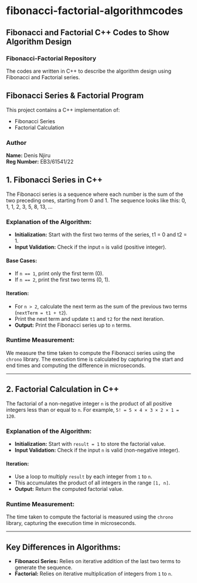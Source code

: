 # fibonacci-factorial-algorithmcodes

## Fibonacci and Factorial C++ Codes to Show Algorithm Design

### Fibonacci-Factorial Repository

The codes are written in C++ to describe the algorithm design using Fibonacci and Factorial series.

## Fibonacci Series & Factorial Program

This project contains a C++ implementation of:

- Fibonacci Series
- Factorial Calculation

### Author
**Name:** Denis Njiru  
**Reg Number:** EB3/61541/22  

## 1. Fibonacci Series in C++
The Fibonacci series is a sequence where each number is the sum of the two preceding ones, starting from 0 and 1. The sequence looks like this: 0, 1, 1, 2, 3, 5, 8, 13, ...

### Explanation of the Algorithm:
- **Initialization:** Start with the first two terms of the series, t1 = 0 and t2 = 1.
- **Input Validation:** Check if the input `n` is valid (positive integer).

#### Base Cases:
- If `n == 1`, print only the first term (0).
- If `n == 2`, print the first two terms (0, 1).

#### Iteration:
- For `n > 2`, calculate the next term as the sum of the previous two terms (`nextTerm = t1 + t2`).
- Print the next term and update `t1` and `t2` for the next iteration.
- **Output:** Print the Fibonacci series up to `n` terms.

### Runtime Measurement:
We measure the time taken to compute the Fibonacci series using the `chrono` library. The execution time is calculated by capturing the start and end times and computing the difference in microseconds.

---

## 2. Factorial Calculation in C++
The factorial of a non-negative integer `n` is the product of all positive integers less than or equal to `n`. For example, `5! = 5 × 4 × 3 × 2 × 1 = 120`.

### Explanation of the Algorithm:
- **Initialization:** Start with `result = 1` to store the factorial value.
- **Input Validation:** Check if the input `n` is valid (non-negative integer).

#### Iteration:
- Use a loop to multiply `result` by each integer from `1` to `n`.
- This accumulates the product of all integers in the range `[1, n]`.
- **Output:** Return the computed factorial value.

### Runtime Measurement:
The time taken to compute the factorial is measured using the `chrono` library, capturing the execution time in microseconds.

---

## Key Differences in Algorithms:
- **Fibonacci Series:** Relies on iterative addition of the last two terms to generate the sequence.
- **Factorial:** Relies on iterative multiplication of integers from `1` to `n`.
